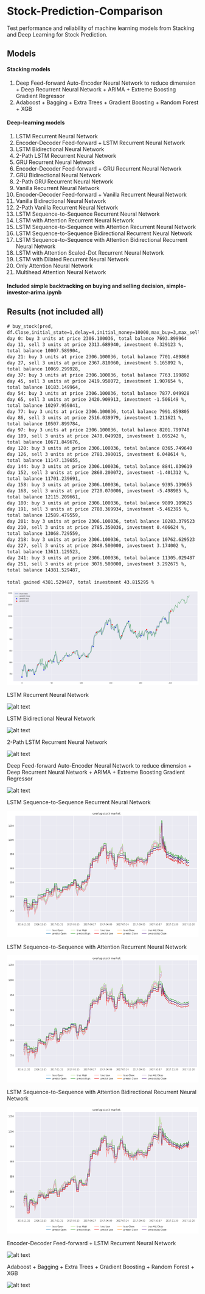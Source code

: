 # Stock-Prediction-Comparison
Test performance and reliability of machine learning models from Stacking and Deep Learning for Stock Prediction.

## Models

#### Stacking models
  1. Deep Feed-forward Auto-Encoder Neural Network to reduce dimension + Deep Recurrent Neural Network + ARIMA + Extreme Boosting Gradient Regressor
  2. Adaboost + Bagging + Extra Trees + Gradient Boosting + Random Forest + XGB

#### Deep-learning models
 1. LSTM Recurrent Neural Network
 2. Encoder-Decoder Feed-forward + LSTM Recurrent Neural Network
 3. LSTM Bidirectional Neural Network
 4. 2-Path LSTM Recurrent Neural Network
 5. GRU Recurrent Neural Network
 6. Encoder-Decoder Feed-forward + GRU Recurrent Neural Network
 7. GRU Bidirectional Neural Network
 8. 2-Path GRU Recurrent Neural Network
 9. Vanilla Recurrent Neural Network
 10. Encoder-Decoder Feed-forward + Vanilla Recurrent Neural Network
 11. Vanilla Bidirectional Neural Network
 12. 2-Path Vanilla Recurrent Neural Network
 13. LSTM Sequence-to-Sequence Recurrent Neural Network
 14. LSTM with Attention Recurrent Neural Network
 15. LSTM Sequence-to-Sequence with Attention Recurrent Neural Network
 16. LSTM Sequence-to-Sequence Bidirectional Recurrent Neural Network
 17. LSTM Sequence-to-Sequence with Attention Bidirectional Recurrent Neural Network
 18. LSTM with Attention Scaled-Dot Recurrent Neural Network
 19. LSTM with Dilated Recurrent Neural Network
 20. Only Attention Neural Network
 21. Multihead Attention Neural Network

#### Included simple backtracking on buying and selling decision, simple-investor-arima.ipynb


## Results (not included all)

```text
# buy_stock(pred, df.Close,initial_state=1,delay=4,initial_money=10000,max_buy=3,max_sell=100)
day 0: buy 3 units at price 2306.100036, total balance 7693.899964
day 11, sell 3 units at price 2313.689940, investment 0.329123 %, total balance 10007.589904,
day 21: buy 3 units at price 2306.100036, total balance 7701.489868
day 27, sell 3 units at price 2367.810060, investment 5.165892 %, total balance 10069.299928,
day 37: buy 3 units at price 2306.100036, total balance 7763.199892
day 45, sell 3 units at price 2419.950072, investment 1.907654 %, total balance 10183.149964,
day 54: buy 3 units at price 2306.100036, total balance 7877.049928
day 65, sell 3 units at price 2420.909913, investment -1.506149 %, total balance 10297.959841,
day 77: buy 3 units at price 2306.100036, total balance 7991.859805
day 86, sell 3 units at price 2516.039979, investment 1.211621 %, total balance 10507.899784,
day 97: buy 3 units at price 2306.100036, total balance 8201.799748
day 109, sell 3 units at price 2470.049928, investment 1.095242 %, total balance 10671.849676,
day 120: buy 3 units at price 2306.100036, total balance 8365.749640
day 126, sell 3 units at price 2781.390015, investment 6.048614 %, total balance 11147.139655,
day 144: buy 3 units at price 2306.100036, total balance 8841.039619
day 152, sell 3 units at price 2860.200072, investment -1.401312 %, total balance 11701.239691,
day 158: buy 3 units at price 2306.100036, total balance 9395.139655
day 168, sell 3 units at price 2720.070006, investment -5.498985 %, total balance 12115.209661,
day 180: buy 3 units at price 2306.100036, total balance 9809.109625
day 191, sell 3 units at price 2780.369934, investment -5.462395 %, total balance 12589.479559,
day 201: buy 3 units at price 2306.100036, total balance 10283.379523
day 210, sell 3 units at price 2785.350036, investment 0.406624 %, total balance 13068.729559,
day 218: buy 3 units at price 2306.100036, total balance 10762.629523
day 227, sell 3 units at price 2848.500000, investment 3.174002 %, total balance 13611.129523,
day 241: buy 3 units at price 2306.100036, total balance 11305.029487
day 251, sell 3 units at price 3076.500000, investment 3.292675 %, total balance 14381.529487,

total gained 4381.529487, total investment 43.815295 %
```
![alt text](output/arima-investing.png)

LSTM Recurrent Neural Network

![alt text](https://raw.githubusercontent.com/huseinzol05/Stock-Prediction-Comparison/master/output/rnn-only.png)

LSTM Bidirectional Neural Network

![alt text](https://raw.githubusercontent.com/huseinzol05/Stock-Prediction-Comparison/master/output/download%20(1).png)

2-Path LSTM Recurrent Neural Network

![alt text](https://raw.githubusercontent.com/huseinzol05/Stock-Prediction-Comparison/master/output/download.png)

Deep Feed-forward Auto-Encoder Neural Network to reduce dimension + Deep Recurrent Neural Network + ARIMA + Extreme Boosting Gradient Regressor

![alt text](https://raw.githubusercontent.com/huseinzol05/Stock-Prediction-Comparison/master/output/stack-xgb.png)

LSTM Sequence-to-Sequence Recurrent Neural Network

![alt text](output/lstm-seq2seq.png)

LSTM Sequence-to-Sequence with Attention Recurrent Neural Network

![alt text](output/lstm-seq2seq-attention.png)

LSTM Sequence-to-Sequence with Attention Bidirectional Recurrent Neural Network

![alt text](output/lstm-seq2seq-bidirectional-attention.png)

Encoder-Decoder Feed-forward + LSTM Recurrent Neural Network

![alt text](https://raw.githubusercontent.com/huseinzol05/Stock-Prediction-Comparison/master/output/encoder-rnn.png)

Adaboost + Bagging + Extra Trees + Gradient Boosting + Random Forest + XGB

![alt text](https://raw.githubusercontent.com/huseinzol05/Stock-Prediction-Comparison/master/output/stack-ensemble.png)
